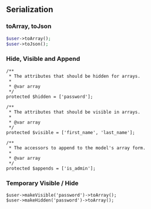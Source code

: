 ## Serialization

### toArray, toJson

```php
$user->toArray();
$user->toJson();
```

### Hide, Visible and Append

```
/**
 * The attributes that should be hidden for arrays.
 *
 * @var array
 */
protected $hidden = ['password'];

/**
 * The attributes that should be visible in arrays.
 *
 * @var array
 */
protected $visible = ['first_name', 'last_name'];

/**
 * The accessors to append to the model's array form.
 *
 * @var array
 */
protected $appends = ['is_admin'];
```

### Temporary Visible / Hide

```
$user->makeVisible('password')->toArray();
$user->makeHidden('password')->toArray();
```